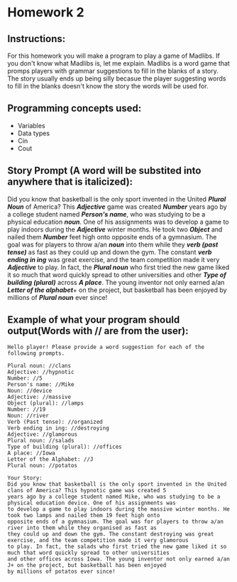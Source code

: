 # Homework 2
## Instructions:
For this homework you will make a program to play a game of Madlibs. If you don't know what Madlibs is, let me explain. Madlibs is a word game that promps
players with grammar suggestions to fill in the blanks of a story. The story usually ends up being silly becasue the player suggesting words to fill in the
blanks doesn't know the story the words will be used for.

## Programming concepts used:
  - Variables
  - Data types
  - Cin
  - Cout

## Story Prompt (A word will be substited into anywhere that is italicized):
Did you know that basketball is the only sport invented in the United ___Plural Noun___ of America? This ___Adjective___ game was created ___Number___ years
ago by a college student named ___Person's name___, who was studying to be a physical education ___noun___. One of his assignments was to develop a game to
play indoors during the ___Adjective___ winter months. He took two ___Object___ and nailed them ___Number___ feet high onto opposite ends of a
gymnasium. The goal was for players to throw a/an ___noun___ into them while they ___verb (past tense)___ as fast as they could up and down the gym. The
constant ___verb ending in ing___ was great exercise, and the team competition made it very ___Adjective___ to play. In fact, the ___Plural noun___ who
first tried the new game liked it so much that word quickly spread to other universities and other ___Type of building (plural)___ across ___A place___. The
young inventor not only earned a/an ___Letter of the alphabet___+ on the project, but basketball has been enjoyed by millions of ___Plural noun___ ever
since!

## Example of what your program should output(Words with // are from the user):
```
Hello player! Please provide a word suggestion for each of the following prompts.

Plural noun: //clans
Adjective: //hypnotic
Number: //5
Person's name: //Mike
Noun: //device
Adjective: //massive
Object (plural): //lamps
Number: //19
Noun: //river
Verb (Past tense): //organized
Verb ending in ing: //destroying
Adjective: //glamorous
Plural noun: //salads
Type of building (plural): //offices
A place: //Iowa
Letter of the Alphabet: //J
Plural noun: //potatos

Your Story:
Did you know that basketball is the only sport invented in the United clans of America? This hypnotic game was created 5 
years ago by a college student named Mike, who was studying to be a physical education device. One of his assignments was 
to develop a game to play indoors during the massive winter months. He took two lamps and nailed them 19 feet high onto 
opposite ends of a gymnasium. The goal was for players to throw a/an river into them while they organised as fast as 
they could up and down the gym. The constant destroying was great exercise, and the team competition made it very glamorous 
to play. In fact, the salads who first tried the new game liked it so much that word quickly spread to other universities 
and other offices across Iowa. The young inventor not only earned a/an J+ on the project, but basketball has been enjoyed 
by millions of potatos ever since!
```
